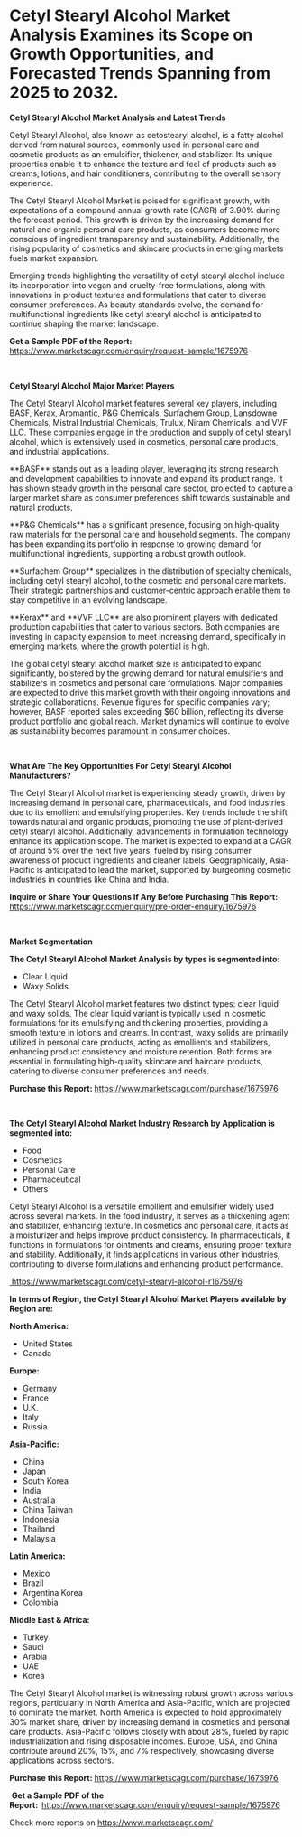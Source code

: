 <p><h1>Cetyl Stearyl Alcohol Market Analysis Examines its Scope on Growth Opportunities, and Forecasted Trends Spanning from 2025 to 2032.</h1></p><p><strong>Cetyl Stearyl Alcohol Market Analysis and Latest Trends</strong></p>
<p><p>Cetyl Stearyl Alcohol, also known as cetostearyl alcohol, is a fatty alcohol derived from natural sources, commonly used in personal care and cosmetic products as an emulsifier, thickener, and stabilizer. Its unique properties enable it to enhance the texture and feel of products such as creams, lotions, and hair conditioners, contributing to the overall sensory experience.</p><p>The Cetyl Stearyl Alcohol Market is poised for significant growth, with expectations of a compound annual growth rate (CAGR) of 3.90% during the forecast period. This growth is driven by the increasing demand for natural and organic personal care products, as consumers become more conscious of ingredient transparency and sustainability. Additionally, the rising popularity of cosmetics and skincare products in emerging markets fuels market expansion. </p><p>Emerging trends highlighting the versatility of cetyl stearyl alcohol include its incorporation into vegan and cruelty-free formulations, along with innovations in product textures and formulations that cater to diverse consumer preferences. As beauty standards evolve, the demand for multifunctional ingredients like cetyl stearyl alcohol is anticipated to continue shaping the market landscape.</p></p>
<p><strong>Get a Sample PDF of the Report:&nbsp;</strong> <a href="https://www.marketscagr.com/enquiry/request-sample/1675976?utm_campaign=2650&utm_medium=2&utm_source=Github&utm_content=ia&utm_term=31032025&utm_id=cetyl-stearyl-alcohol">https://www.marketscagr.com/enquiry/request-sample/1675976</a></p>
<p>&nbsp;</p>
<p><strong>Cetyl Stearyl Alcohol Major Market Players</strong></p>
<p><p>The Cetyl Stearyl Alcohol market features several key players, including BASF, Kerax, Aromantic, P&G Chemicals, Surfachem Group, Lansdowne Chemicals, Mistral Industrial Chemicals, Trulux, Niram Chemicals, and VVF LLC. These companies engage in the production and supply of cetyl stearyl alcohol, which is extensively used in cosmetics, personal care products, and industrial applications.</p><p>**BASF** stands out as a leading player, leveraging its strong research and development capabilities to innovate and expand its product range. It has shown steady growth in the personal care sector, projected to capture a larger market share as consumer preferences shift towards sustainable and natural products.</p><p>**P&G Chemicals** has a significant presence, focusing on high-quality raw materials for the personal care and household segments. The company has been expanding its portfolio in response to growing demand for multifunctional ingredients, supporting a robust growth outlook.</p><p>**Surfachem Group** specializes in the distribution of specialty chemicals, including cetyl stearyl alcohol, to the cosmetic and personal care markets. Their strategic partnerships and customer-centric approach enable them to stay competitive in an evolving landscape.</p><p>**Kerax** and **VVF LLC** are also prominent players with dedicated production capabilities that cater to various sectors. Both companies are investing in capacity expansion to meet increasing demand, specifically in emerging markets, where the growth potential is high.</p><p>The global cetyl stearyl alcohol market size is anticipated to expand significantly, bolstered by the growing demand for natural emulsifiers and stabilizers in cosmetics and personal care formulations. Major companies are expected to drive this market growth with their ongoing innovations and strategic collaborations. Revenue figures for specific companies vary; however, BASF reported sales exceeding $60 billion, reflecting its diverse product portfolio and global reach. Market dynamics will continue to evolve as sustainability becomes paramount in consumer choices.</p></p>
<p>&nbsp;</p>
<p><strong>What Are The Key Opportunities For Cetyl Stearyl Alcohol Manufacturers?</strong></p>
<p><p>The Cetyl Stearyl Alcohol market is experiencing steady growth, driven by increasing demand in personal care, pharmaceuticals, and food industries due to its emollient and emulsifying properties. Key trends include the shift towards natural and organic products, promoting the use of plant-derived cetyl stearyl alcohol. Additionally, advancements in formulation technology enhance its application scope. The market is expected to expand at a CAGR of around 5% over the next five years, fueled by rising consumer awareness of product ingredients and cleaner labels. Geographically, Asia-Pacific is anticipated to lead the market, supported by burgeoning cosmetic industries in countries like China and India.</p></p>
<p><strong>Inquire or Share Your Questions If Any Before Purchasing This Report:</strong> <a href="https://www.marketscagr.com/enquiry/pre-order-enquiry/1675976?utm_campaign=2650&utm_medium=2&utm_source=Github&utm_content=ia&utm_term=31032025&utm_id=cetyl-stearyl-alcohol">https://www.marketscagr.com/enquiry/pre-order-enquiry/1675976</a></p>
<p>&nbsp;</p>
<p><strong>Market Segmentation</strong></p>
<p><strong>The Cetyl Stearyl Alcohol Market Analysis by types is segmented into:</strong></p>
<p><ul><li>Clear Liquid</li><li>Waxy Solids</li></ul></p>
<p><p>The Cetyl Stearyl Alcohol market features two distinct types: clear liquid and waxy solids. The clear liquid variant is typically used in cosmetic formulations for its emulsifying and thickening properties, providing a smooth texture in lotions and creams. In contrast, waxy solids are primarily utilized in personal care products, acting as emollients and stabilizers, enhancing product consistency and moisture retention. Both forms are essential in formulating high-quality skincare and haircare products, catering to diverse consumer preferences and needs.</p></p>
<p><strong>Purchase this Report:&nbsp;</strong><a href="https://www.marketscagr.com/purchase/1675976?utm_campaign=2650&utm_medium=2&utm_source=Github&utm_content=ia&utm_term=31032025&utm_id=cetyl-stearyl-alcohol">https://www.marketscagr.com/purchase/1675976</a></p>
<p>&nbsp;</p>
<p><strong>The Cetyl Stearyl Alcohol Market Industry Research by Application is segmented into:</strong></p>
<p><ul><li>Food</li><li>Cosmetics</li><li>Personal Care</li><li>Pharmaceutical</li><li>Others</li></ul></p>
<p><p>Cetyl Stearyl Alcohol is a versatile emollient and emulsifier widely used across several markets. In the food industry, it serves as a thickening agent and stabilizer, enhancing texture. In cosmetics and personal care, it acts as a moisturizer and helps improve product consistency. In pharmaceuticals, it functions in formulations for ointments and creams, ensuring proper texture and stability. Additionally, it finds applications in various other industries, contributing to diverse formulations and enhancing product performance.</p></p>
<p><a href="https://www.marketscagr.com/cetyl-stearyl-alcohol-r1675976?utm_campaign=2650&utm_medium=2&utm_source=Github&utm_content=ia&utm_term=31032025&utm_id=cetyl-stearyl-alcohol">&nbsp;https://www.marketscagr.com/cetyl-stearyl-alcohol-r1675976</a></p>
<p><strong>In terms of Region, the Cetyl Stearyl Alcohol Market Players available by Region are:</strong></p>
<p>
    <p> <strong> North America: </strong>
        <ul>
            <li>United States</li>
            <li>Canada</li>
        </ul>
        </p> 
    <p> <strong> Europe: </strong>
        <ul>
            <li>Germany</li>
            <li>France</li>
            <li>U.K.</li>
            <li>Italy</li>
            <li>Russia</li>
        </ul>
        </p> 
    <p> <strong> Asia-Pacific: </strong>
        <ul>
            <li>China</li>
            <li>Japan</li>
            <li>South Korea</li>
            <li>India</li>
            <li>Australia</li>
            <li>China Taiwan</li>
            <li>Indonesia</li>
            <li>Thailand</li>
            <li>Malaysia</li>
        </ul>
        </p> 
    <p> <strong> Latin America: </strong>
        <ul>
            <li>Mexico</li>
            <li>Brazil</li>
            <li>Argentina Korea</li>
            <li>Colombia</li>
        </ul>
        </p> 
    <p> <strong> Middle East & Africa: </strong>
        <ul>
            <li>Turkey</li>
            <li>Saudi</li>
            <li>Arabia</li>
            <li>UAE</li>
            <li>Korea</li>
        </ul>
    </p>
    </p>
<p><p>The Cetyl Stearyl Alcohol market is witnessing robust growth across various regions, particularly in North America and Asia-Pacific, which are projected to dominate the market. North America is expected to hold approximately 30% market share, driven by increasing demand in cosmetics and personal care products. Asia-Pacific follows closely with about 28%, fueled by rapid industrialization and rising disposable incomes. Europe, USA, and China contribute around 20%, 15%, and 7% respectively, showcasing diverse applications across sectors.</p></p>
<p><strong>Purchase this Report: </strong><a href="https://www.marketscagr.com/purchase/1675976?utm_campaign=2650&utm_medium=2&utm_source=Github&utm_content=ia&utm_term=31032025&utm_id=cetyl-stearyl-alcohol">https://www.marketscagr.com/purchase/1675976</a></p>
<p>&nbsp;<strong>Get a Sample PDF of the Report:&nbsp;&nbsp;</strong><a href="https://www.marketscagr.com/enquiry/request-sample/1675976?utm_campaign=2650&utm_medium=2&utm_source=Github&utm_content=ia&utm_term=31032025&utm_id=cetyl-stearyl-alcohol">https://www.marketscagr.com/enquiry/request-sample/1675976</a></p>
<p><strong></strong></p>
<p>Check more reports on <a href="https://www.marketscagr.com/?utm_campaign=2650&utm_medium=2&utm_source=Github&utm_content=ia&utm_term=31032025&utm_id=cetyl-stearyl-alcohol">https://www.marketscagr.com/</a></p>
